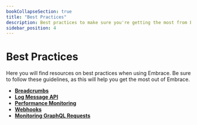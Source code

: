 ```yaml
---
bookCollapseSection: true
title: "Best Practices"
description: Best practices to make sure you're getting the most from Embrace
sidebar_position: 4
---
```


# Best Practices

Here you will find resources on best practices when using Embrace.
Be sure to follow these guidelines, as this will help you get the most out of Embrace.

* [**Breadcrumbs**](/best-practices/breadcrumbs)
* [**Log Message API**](/best-practices/log-message-api)
* [**Performance Monitoring**](/best-practices/app-performance)
* [**Webhooks**](/best-practices/webhooks)
* [**Monitoring GraphQL Requests**](/best-practices/graphql)
